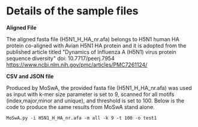 # Details of the sample files

**Aligned File**

The aligned fasta file (H5N1_H_HA_nr.afa) belongs to H5N1 human HA protein co-aligned with Avian H5N1 HA protein and it is adopted from the published article titled
"Dynamics of Influenza A (H5N1) virus protein sequence diversity" doi: 10.7717/peerj.7954
https://www.ncbi.nlm.nih.gov/pmc/articles/PMC7261124/


**CSV and JSON file**

Produced by MoSwA, the provided fasta file (H5N1_H_HA_nr.afa) was used as input with k-mer size parameter is set to 9, scanned for all motifs (index,major,minor and unique),
and threshold is set to 100. Below is the code to produce the same results from MoSwA stand alone.

```MoSwA.py -i H5N1_H_HA_nr.afa -m all -k 9 -t 100 -o test1```
